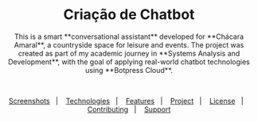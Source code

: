 <h1 align="center">Criação de Chatbot </h1> 

<p align="center">
This is a smart **conversational assistant** developed for **Chácara Amaral**, a countryside space for leisure and events.  
The project was created as part of my academic journey in **Systems Analysis and Development**, with the goal of applying real-world chatbot technologies using **Botpress Cloud**.
</p>

<br>

<p align="center">  
  <a href="#-screenshots">Screenshots</a>&nbsp;&nbsp;&nbsp;|&nbsp;&nbsp;&nbsp;
  <a href="#-technologies">Technologies</a>&nbsp;&nbsp;&nbsp;|&nbsp;&nbsp;&nbsp;
  <a href="#-features">Features</a>&nbsp;&nbsp;&nbsp;|&nbsp;&nbsp;&nbsp;
  <a href="#-project">Project</a>&nbsp;&nbsp;&nbsp;|&nbsp;&nbsp;&nbsp;
  <a href="#-license">License</a>&nbsp;&nbsp;&nbsp;|&nbsp;&nbsp;&nbsp;
  <a href="#-contributing">Contributing</a>&nbsp;&nbsp;&nbsp;|&nbsp;&nbsp;&nbsp;
  <a href="#support">Support</a>  
</p>

<br>
